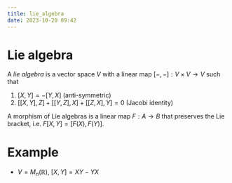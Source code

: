 ```yaml
---
title: lie_algebra
date: 2023-10-20 09:42
---
```

# Lie algebra
A *lie algebra* is a vector space $V$ with a linear map
$\left[{-,-}\right]:V\times V\to V$ such that 
1. $[X,Y]=-[Y,X]$ (anti-symmetric)
2. $[[X,Y],Z]+[[Y,Z],X]+[[Z,X],Y] = 0$ (Jacobi identity)

A morphism of Lie algebras is a linear map $F:A\to B$ that
preserves the Lie bracket, i.e. $F[X,Y] = [F(X),F(Y)]$.

# Example
- $V=M_n(\mathbb{R})$, $[X,Y]=XY-YX$


